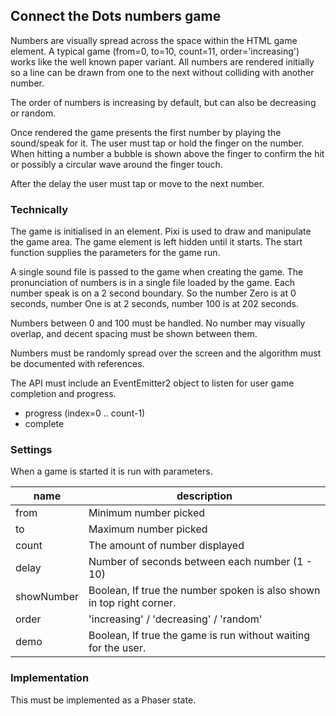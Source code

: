 ## Connect the Dots numbers game

Numbers are visually spread across the space within the HTML game element. A typical game (from=0, to=10, count=11, order='increasing') works like the well known paper variant. All numbers are rendered initially so a line can be drawn from one to the next without colliding 
with another number.

The order of numbers is increasing by default, but can also be decreasing or random.

Once rendered the game presents the first number by playing the sound/speak for it. The user must tap or hold the finger on the number. When hitting a number a bubble is shown above the finger to confirm the hit or possibly a circular wave around the finger touch.

After the delay the user must tap or move to the next number.


### Technically

The game is initialised in an element. Pixi is used to draw and manipulate the game area.
The game element is left hidden until it starts. The start function supplies the parameters 
for the game run.

A single sound file is passed to the game when creating the game. The pronunciation of numbers is in a single file loaded by the game. Each number speak is on a 2 second boundary. So the number Zero is at 0 seconds, number One is at 2 seconds, number 100 is at 202 seconds.

Numbers between 0 and 100 must be handled. No number may visually overlap, and decent spacing must be shown between them.

Numbers must be randomly spread over the screen and the algorithm must be documented with references.

The API must include an EventEmitter2 object to listen for user game completion and progress.

* progress (index=0 .. count-1)
* complete

### Settings

When a game is started it is run with parameters.

| name       | description              |
|------------|--------------------------|
| from       | Minimum number picked    |
| to         | Maximum number picked    |
| count      | The amount of number displayed                                        |
| delay      | Number of seconds between each number (1 - 10)                        |
| showNumber | Boolean, If true the number spoken is also shown in top right corner. |
| order      | 'increasing' / 'decreasing' / 'random'                                |
| demo       | Boolean, If true the game is run without waiting for the user.        |

### Implementation

This must be implemented as a Phaser state.


